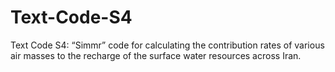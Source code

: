 # Text-Code-S4
Text Code S4: “Simmr” code for calculating the contribution rates of various air masses to the recharge of the surface water resources across Iran.
